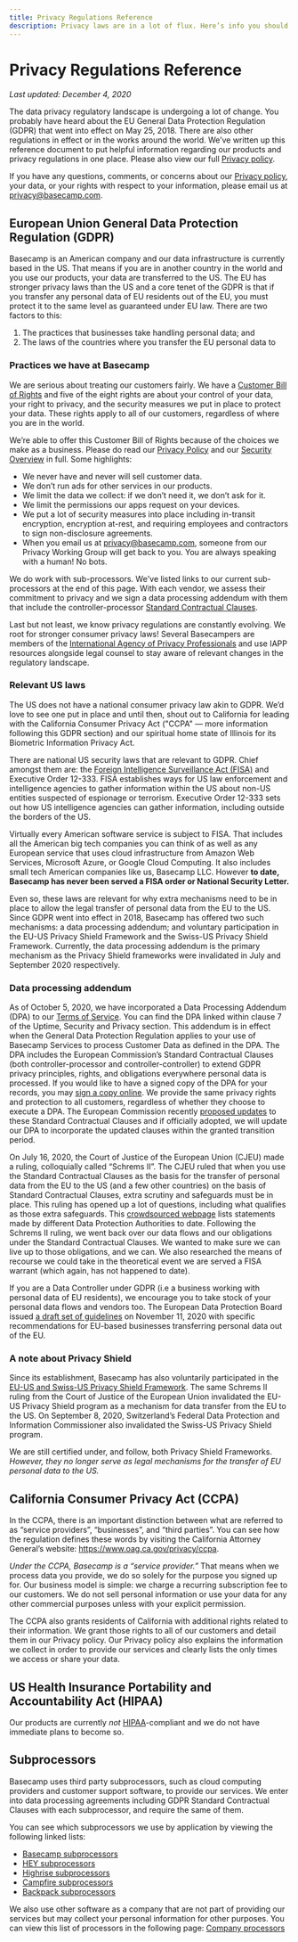 ```yaml
---
title: Privacy Regulations Reference
description: Privacy laws are in a lot of flux. Here’s info you should know.
---
```


# Privacy Regulations Reference

*Last updated: December 4, 2020*

The data privacy regulatory landscape is undergoing a lot of change. You probably have heard about the EU General Data Protection Regulation (GDPR) that went into effect on May 25, 2018. There are also other regulations in effect or in the works around the world. We’ve written up this reference document to put helpful information regarding our products and privacy regulations in one place. Please also view our full [Privacy policy](../index.md).

If you have any questions, comments, or concerns about our [Privacy policy](../index.md), your data, or your rights with respect to your information, please email us at [privacy@basecamp.com](mailto:privacy@basecamp.com).

## European Union General Data Protection Regulation (GDPR)

Basecamp is an American company and our data infrastructure is currently based in the US. That means if you are in another country in the world and you use our products, your data are transferred to the US. The EU has stronger privacy laws than the US and a core tenet of the GDPR is that if you transfer any personal data of EU residents out of the EU, you must protect it to the same level as guaranteed under EU law. There are two factors to this:

1. The practices that businesses take handling personal data; and
2. The laws of the countries where you transfer the EU personal data to

### Practices we have at Basecamp

We are serious about treating our customers fairly. We have a [Customer Bill of Rights](https://basecamp.com/rights) and five of the eight rights are about your control of your data, your right to privacy, and the security measures we put in place to protect your data. These rights apply to all of our customers, regardless of where you are in the world.

We’re able to offer this Customer Bill of Rights because of the choices we make as a business. Please do read our [Privacy Policy](../index.md) and our [Security Overview](../../security/index.md) in full. Some highlights:

* We never have and never will sell customer data.
* We don’t run ads for other services in our products.
* We limit the data we collect: if we don’t need it, we don’t ask for it.
* We limit the permissions our apps request on your devices.
* We put a lot of security measures into place including in-transit encryption, encryption at-rest, and requiring employees and contractors to sign non-disclosure agreements.
* When you email us at [privacy@basecamp.com](mailto:privacy@basecamp.com), someone from our Privacy Working Group will get back to you. You are always speaking with a human! No bots.

We do work with sub-processors. We've listed links to our current sub-processors at the end of this page. With each vendor, we assess their commitment to privacy and we sign a data processing addendum with them that include the controller-processor [Standard Contractual Clauses](https://ec.europa.eu/info/law/law-topic/data-protection/international-dimension-data-protection/standard-contractual-clauses-scc_en).

Last but not least, we know privacy regulations are constantly evolving. We root for stronger consumer privacy laws! Several Basecampers are members of the [International Agency of Privacy Professionals](http://iapp.org/) and use IAPP resources alongside legal counsel to stay aware of relevant changes in the regulatory landscape.

### Relevant US laws
The US does not have a national consumer privacy law akin to GDPR. We’d love to see one put in place and until then, shout out to California for leading with the California Consumer Privacy Act ("CCPA" — more information following this GDPR section) and our spiritual home state of Illinois for its Biometric Information Privacy Act.

There are national US security laws that are relevant to GDPR. Chief amongst them are: the [Foreign Intelligence Surveillance Act (FISA)](https://it.ojp.gov/PrivacyLiberty/authorities/statutes/1286) and Executive Order 12-333. FISA establishes ways for US law enforcement and intelligence agencies to gather information within the US about non-US entities suspected of espionage or terrorism. Executive Order 12-333 sets out how US intelligence agencies can gather information, including outside the borders of the US.

Virtually every American software service is subject to FISA. That includes all the American big tech companies you can think of as well as any European service that uses cloud infrastructure from Amazon Web Services, Microsoft Azure, or Google Cloud Computing. It also includes small tech American companies like us, Basecamp LLC. However **to date, Basecamp has never been served a FISA order or National Security Letter.**

Even so, these laws are relevant for why extra mechanisms need to be in place to allow the legal transfer of personal data from the EU to the US. Since GDPR went into effect in 2018, Basecamp has offered two such mechanisms: a data processing addendum; and voluntary participation in the EU-US Privacy Shield Framework and the Swiss-US Privacy Shield Framework. Currently, the data processing addendum is the primary mechanism as the Privacy Shield frameworks were invalidated in July and September 2020 respectively.

### Data processing addendum

As of October 5, 2020, we have incorporated a Data Processing Addendum (DPA) to our [Terms of Service](../../terms/index.md). You can find the DPA linked within clause 7 of the Uptime, Security and Privacy section. This addendum is in effect when the General Data Protection Regulation applies to your use of Basecamp Services to process Customer Data as defined in the DPA. The DPA includes the European Commission’s Standard Contractual Clauses (both controller-processor and controller-controller) to extend GDPR privacy principles, rights, and obligations everywhere personal data is processed. If you would like to have a signed copy of the DPA for your records, you may [sign a copy online](https://app.hellosign.com/s/c0908a3d). We provide the same privacy rights and protection to all customers, regardless of whether they choose to execute a DPA. The European Commission recently [proposed updates](https://ec.europa.eu/info/law/better-regulation/have-your-say/initiatives/12741-Commission-Implementing-Decision-on-standard-contractual-clauses-for-the-transfer-of-personal-data-to-third-countries) to these Standard Contractual Clauses and if officially adopted, we will update our DPA to incorporate the updated clauses within the granted transition period.

On July 16, 2020, the Court of Justice of the European Union (CJEU) made a ruling, colloquially called “Schrems II”. The CJEU ruled that when you use the Standard Contractual Clauses as the basis for the transfer of personal data from the EU to the US (and a few other countries) on the basis of Standard Contractual Clauses, extra scrutiny and safeguards must be in place. This ruling has opened up a lot of questions, including what qualifies as those extra safeguards. This [crowdsourced webpage](https://iapp.org/resources/article/dpa-and-government-guidance-on-schrems-ii-2/) lists statements made by different Data Protection Authorities to date. Following the Schrems II ruling, we went back over our data flows and our obligations under the Standard Contractual Clauses. We wanted to make sure we can live up to those obligations, and we can. We also researched the means of recourse we could take in the theoretical event we are served a FISA warrant (which again, has not happened to date).

If you are a Data Controller under GDPR (i.e a business working with personal data of EU residents), we encourage you to take stock of your personal data flows and vendors too. The European Data Protection Board issued [a draft set of guidelines](https://edpb.europa.eu/our-work-tools/public-consultations-art-704/2020/recommendations-012020-measures-supplement-transfer_en) on November 11, 2020 with specific recommendations for EU-based businesses transferring personal data out of the EU.

### A note about Privacy Shield

Since its establishment, Basecamp has also voluntarily participated in the [EU-US and Swiss-US Privacy Shield Framework](https://www.privacyshield.gov/). The same Schrems II ruling from the Court of Justice of the European Union invalidated the EU-US Privacy Shield program as a mechanism for data transfer from the EU to the US. On September 8, 2020, Switzerland’s Federal Data Protection and Information Commissioner also invalidated the Swiss-US Privacy Shield program.

We are still certified under, and follow, both Privacy Shield Frameworks. *However, they no longer serve as legal mechanisms for the transfer of EU personal data to the US.*

## California Consumer Privacy Act (CCPA)

In the CCPA, there is an important distinction between what are referred to as “service providers”, “businesses”, and “third parties”. You can see how the regulation defines these words by visiting the California Attorney General’s website: https://www.oag.ca.gov/privacy/ccpa.

*Under the CCPA, Basecamp is a “service provider.”* That means when we process data you provide, we do so solely for the purpose you signed up for. Our business model is simple: we charge a recurring subscription fee to our customers. We do not sell personal information or use your data for any other commercial purposes unless with your explicit permission.

The CCPA also grants residents of California with additional rights related to their information. We grant those rights to all of our customers and detail them in our Privacy policy. Our Privacy policy also explains the information we collect in order to provide our services and clearly lists the only times we access or share your data.

## US Health Insurance Portability and Accountability Act (HIPAA)

Our products are currently *not* [HIPAA](https://www.hhs.gov/hipaa/for-professionals/security/laws-regulations/index.html)-compliant and we do not have immediate plans to become so.

## Subprocessors

Basecamp uses third party subprocessors, such as cloud computing providers and customer support software, to provide our services. We enter into data processing agreements including GDPR Standard Contractual Clauses with each subprocessor, and require the same of them.

You can see which subprocessors we use by application by viewing the following linked lists:

* [Basecamp subprocessors](../basecamp-subprocessors/index.md)
* [HEY subprocessors](../hey-subprocessors/index.md)
* [Highrise subprocessors](../highrise-subprocessors/index.md)
* [Campfire subprocessors](../campfire-subprocessors/index.md)
* [Backpack subprocessors](../backpack-subprocessors/index.md)

We also use other software as a company that are not part of providing our services but may collect your personal information for other purposes. You can view this list of processors in the following page: [Company processors](../company-processors/index.md)

